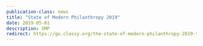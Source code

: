 ```yaml
---
publication-class: news
title: "State of Modern Philanthropy 2019"
date: 2019-05-01
description: SMP
redirect: https://go.classy.org/the-state-of-modern-philanthropy-2019-trends-in-return-donor-behavior-0
---
```


